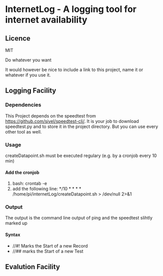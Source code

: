 # InternetLog - A logging tool for internet availability


## Licence
MIT

Do whatever you want

It would however be nice to include a link to this project, name it or whatever if you use it.

## Logging Facility
### Dependencies
This Project depends on the speedtest from https://github.com/sivel/speedtest-cli/.
It is your job to download speedtest.py and to store it in the project directory.
But you can use every other tool as well.

### Usage
createDatapoint.sh must be executed regulary (e.g. by a cronjob every 10 min)

#### Add the cronjob
1. bash: crontab -e
2. add the following line: */10 * * * * /home/pi/internetLog/createDatapoint.sh > /dev/null 2>&1 

### Output
The output is the command line output of ping and the speedtest slihtly marked up

#### Syntax
 * //#! Marks the Start of a new Record
 * //## marks the Start of a new Test

## Evalution Facility
